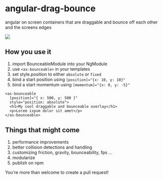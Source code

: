 # angular-drag-bounce
angular on screen containers that are draggable and bounce off each other and the screens edges

<img src="https://media.giphy.com/media/3oKIPqAIpzziVWE1nG/giphy.gif">

## How you use it

1. import BounceableModule into your NgModule
2. use `<as-bounceable>` in your templates
3. set style.position to either `absolute` or `fixed`
4. bind a start position using `[position]="{x: 10, y: 10}"`
5. bind a start momentum using `[momentum]="{x: 0, y: -5}"`

```
<as-bounceable
  [position]="{ x: 500, y: 500 }"
  style="position: absolute">
  <h1>My cool draggable and bounceable overlay</h1>
  <p>Lorem ispum dolor sit amet</p>
</as-bounceable>
```

## Things that might come
1. performance improvements
2. better collision detections and handling
3. customizing friction, gravity, bounceability, fps ...
4. modularize
5. publish on npm

You're more than welcome to create a pull request!
